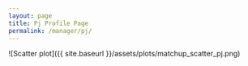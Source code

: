 ```yaml
---
layout: page
title: Pj Profile Page
permalink: /manager/pj/
---
```


![Scatter plot]({{ site.baseurl }}/assets/plots/matchup_scatter_pj.png)
